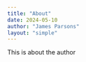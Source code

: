 ```yaml
---
title: "About"
date: 2024-05-10
author: "James Parsons"
layout: "simple"
---
```

This is about the author